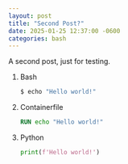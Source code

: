 ```yaml
---
layout: post
title: "Second Post?"
date: 2025-01-25 12:37:00 -0600
categories: bash
---
```


A second post, just for testing.

1. Bash
    ```bash
    $ echo "Hello world!"
    ```
2. Containerfile
    ```Dockerfile
    RUN echo "Hello world!"
    ```
3. Python
    ```python
    print(f'Hello world!')
    ```
